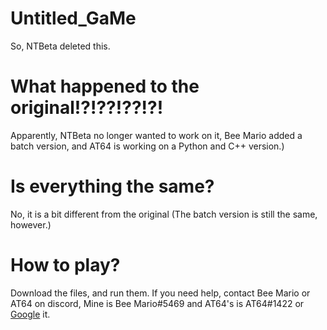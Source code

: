 # Untitled_GaMe
So, NTBeta deleted this. 

# What happened to the original!?!??!??!?!

Apparently, NTBeta no longer wanted to work on it, Bee Mario added a batch version, and AT64 is working on a Python and C++ version.)

# Is everything the same?

No, it is a bit different from the original (The batch version is still the same, however.)

# How to play?

Download the files, and run them. If you need help, contact Bee Mario or AT64 on discord, Mine is Bee Mario#5469 and AT64's is AT64#1422 or [Google](https://google.com/) it.

